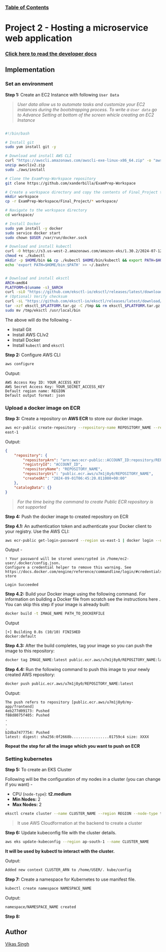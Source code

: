 ### [**Table of Contents**](https://github.com/xanderbilla/ExamPrep-Workspace/wiki)

# Project 2 - Hosting a microservice web application

### [**Click here to read the developer docs**](https://github.com/xanderbilla/ExamPrep-Workspace/wiki/Project-2-%E2%80%90-Hosting-a-microservice-web-application)

## Implementation

### Set an environment

**Step 1:** Create an EC2 Instance with following `User Data`

>*User data allow us to automate tasks and customize your EC2 instances during the bootstrapping process. To write a `User data` go to Advance Setting at bottom of the screen whicle creating an EC2 Instance*

```sh

#!/bin/bash

# Install git
sudo yum install git -y

# Download and install AWS CLI
curl "https://awscli.amazonaws.com/awscli-exe-linux-x86_64.zip" -o "awscliv2.zip"
unzip awscliv2.zip
sudo ./aws/install

# Clone the ExamPrep-Workspace repository
git clone https://github.com/xanderbilla/ExamPrep-Workspace

# Create a workspace directory and copy the contents of Final_Project to it
mkdir workspace
cp -r ExamPrep-Workspace/Final_Project/* workspace/

# Navigate to the workspace directory
cd workspace/

# Install Docker
sudo yum install -y docker
sudo service docker start
sudo chown $USER /var/run/docker.sock

# Download and install kubectl
curl -O https://s3.us-west-2.amazonaws.com/amazon-eks/1.30.2/2024-07-12/bin/linux/amd64/kubectl
chmod +x ./kubectl
mkdir -p $HOME/bin && cp ./kubectl $HOME/bin/kubectl && export PATH=$HOME/bin:$PATH
echo 'export PATH=$HOME/bin:$PATH' >> ~/.bashrc


# Download and install eksctl
ARCH=amd64
PLATFORM=$(uname -s)_$ARCH
curl -sLO "https://github.com/eksctl-io/eksctl/releases/latest/download/eksctl_$PLATFORM.tar.gz"
# (Optional) Verify checksum
curl -sL "https://github.com/eksctl-io/eksctl/releases/latest/download/eksctl_checksums.txt" | grep $PLATFORM | sha256sum --check
tar -xzf eksctl_$PLATFORM.tar.gz -C /tmp && rm eksctl_$PLATFORM.tar.gz
sudo mv /tmp/eksctl /usr/local/bin
```

The above will do the following - 

- Install Git
- Install AWS CLIv2
- Install Docker
- Install `kubectl` and `eksctl`

**Step 2:** Configure AWS CLI

```bash
aws configure
```

Output:

```
AWS Access Key ID: YOUR_ACCESS_KEY
AWS Secret Access Key: YOUR_SECRET_ACCESS_KEY
Default region name: REGION
Default output format: json
```

### Upload a docker image on ECR

**Step 3:** Create a repository on **AWS ECR** to store our docker image.

```bash
aws ecr-public create-repository --repository-name REPOSITORY_NAME --region us-
east-1
```

Output:

```json
{
    "repository": {
        "repositoryArn": "arn:aws:ecr-public::ACCOUNT_ID:repository/REPOSITORY_NAME",
        "registryId": "ACCOUNT_ID",
        "repositoryName": "REPOSITORY_NAME",
        "repositoryUri": "public.ecr.aws/u7m1j8y0/REPOSITORY_NAME",
        "createdAt": "2024-09-01T06:45:20.011000+00:00"
    },
    "catalogData": {}
}
```

>*For the time being the command to create Public ECR repository is not supported*

**Step 4:** Push the docker image to created repository on ECR

**Step 4.1:**  An authentication token and authenticate your Docker client to your registry. Use the AWS CLI:

```bash
aws ecr-public get-login-password --region us-east-1 | docker login --username AWS --password-stdin public.ecr.aws/u7m1j8y0
```

Output -

```
! Your password will be stored unencrypted in /home/ec2-user/.docker/config.json.
Configure a credential helper to remove this warning. See
https://docs.docker.com/engine/reference/commandline/login/#credentials-store

Login Succeeded
```

**Step 4.2:** Build your Docker image using the following command. For information on building a Docker file from scratch see the instructions here . You can skip this step if your image is already built:

```bash
docker build -t IMAGE_NAME PATH_TO_DOCKERFILE
```

Output

```
[+] Building 0.8s (10/10) FINISHED                                             docker:default
```

**Step 4.3:** After the build completes, tag your image so you can push the image to this repository:

```bash
docker tag IMAGE_NAME:latest public.ecr.aws/u7m1j8y0/REPOSITORY_NAME:latest
```

**Step 4.4:** Run the following command to push this image to your newly created AWS repository:

```bash
docker push public.ecr.aws/u7m1j8y0/REPOSITORY_NAME:latest
```

Output:

```
The push refers to repository [public.ecr.aws/u7m1j8y0/my-app/frontend]
4eb277d09173: Pushed
f88d8075f405: Pushed
.
.
.
b2dba7477754: Pushed
latest: digest: sha256:0f2668b.................01759c4 size: XXXX
```

**Repeat the step for all the image which you want to push on ECR**

### Setting kubernetes

**Step 5:** To create an EKS Cluster

Following will be the configuration of my nodes in a cluster (you can change if you want) -

- CPU (`node-type`): **t2.medium**
- **Min Nodes:** 2
- **Max Nodes:** 2

```bash
eksctl create cluster --name CLUSTER_NAME --region REGION --node-type t2.medium --nodes-min 2 --nodes-max 2
```

> It use AWS Cloudformation at the backend to create a cluster

**Step 6:** Update kubeconfig file with the cluster details.

```bash
aws eks update-kubeconfig --region ap-south-1 --name CLUSTER_NAME 
```

**It will be used by kubectl to interact with the cluster.**

Output:

```txt
Added new context CLUSTER_ARN to /home/USER/. kube/config
```

**Step 7:** Create a namespace for Kubernetes to use manifest file.

```bash
kubectl create namespace NAMESPACE_NAME
```

Output:

```txt
namespace/NAMESPACE_NAME created
```

**Step 8:**







## Author

[Vikas Singh](https://xanderbilla.com)
